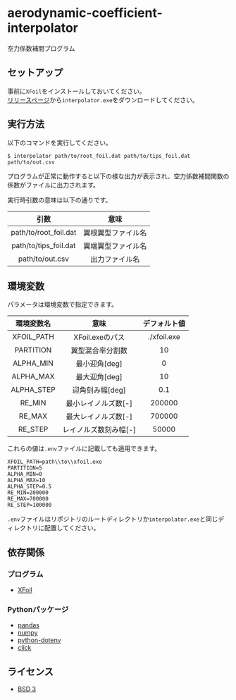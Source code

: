 # aerodynamic-coefficient-interpolator
空力係数補間プログラム

## セットアップ
事前に`XFoil`をインストールしておいてください。  
[リリースページ](https://github.com/PANFACTORY/aerodynamic-coefficient-interpolator/releases)から`interpolator.exe`をダウンロードしてください。

## 実行方法
以下のコマンドを実行してください。

```
$ interpolator path/to/root_foil.dat path/to/tips_foil.dat path/to/out.csv
```

プログラムが正常に動作すると以下の様な出力が表示され、空力係数補間関数の係数がファイルに出力されます。

実行時引数の意味は以下の通りです。

|引数|意味|
|:--:|:--:|
|path/to/root_foil.dat|翼根翼型ファイル名|
|path/to/tips_foil.dat|翼端翼型ファイル名|
|path/to/out.csv|出力ファイル名|

## 環境変数
パラメータは環境変数で指定できます。  

|環境変数名|意味|デフォルト値|
|:--:|:--:|:--:|
|XFOIL_PATH|XFoil.exeのパス|./xfoil.exe|
|PARTITION|翼型混合率分割数|10|
|ALPHA_MIN|最小迎角\[deg\]|0|
|ALPHA_MAX|最大迎角\[deg\]|10|
|ALPHA_STEP|迎角刻み幅\[deg\]|0.1|
|RE_MIN|最小レイノルズ数\[-\]|200000|
|RE_MAX|最大レイノルズ数\[-\]|700000|
|RE_STEP|レイノルズ数刻み幅\[-\]|50000|

これらの値は`.env`ファイルに記載しても適用できます。

```
XFOIL_PATH=path\\to\\xfoil.exe
PARTITION=5
ALPHA_MIN=0
ALPHA_MAX=10
ALPHA_STEP=0.5
RE_MIN=200000
RE_MAX=700000
RE_STEP=100000
```

`.env`ファイルはリポジトリのルートディレクトリか`interpolator.exe`と同じディレクトリに配置してください。

## 依存関係
### プログラム
- [XFoil](https://web.mit.edu/drela/Public/web/xfoil/)

### Pythonパッケージ
- [pandas](https://pandas.pydata.org/)
- [numpy](https://numpy.org/)
- [python-dotenv](https://github.com/theskumar/python-dotenv)
- [click](https://github.com/pallets/click)

## ライセンス
- [BSD 3](LICENSE)